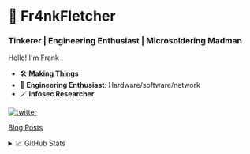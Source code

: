 # 🐲 Fr4nkFletcher

### Tinkerer | Engineering Enthusiast | Microsoldering Madman

Hello! I'm Frank

- 🛠 **Making Things**
- 🔮 **Engineering Enthusiast**: Hardware/software/network
- 🪄 **Infosec Researcher**

[![twitter](https://img.shields.io/badge/follow-Fr4nkFletcher-blue?style=flat&logo=Twitter)](https://twitter.com/Fr4nkFletcher)

[Blog Posts](https://fr4nkfletcher.github.io/)

<details>
  <summary>📈 GitHub Stats</summary>
  <p align="left">
    <a href="https://github.com/Fr4nkFletcher">
      <img src="http://github-profile-summary-cards.vercel.app/api/cards/profile-details?username=Fr4nkFletcher&theme=transparent" />
    </a>
    <a href="https://github.com/Fr4nkFletcher">
      <img src="https://github-readme-streak-stats.herokuapp.com/?user=Fr4nkFletcher&hide_border=true&card_width=338&theme=transparent" />
    </a>
    <a href="https://github.com/Fr4nkFletcher">
      <img src="http://github-profile-summary-cards.vercel.app/api/cards/stats?username=Fr4nkFletcher&theme=transparent" />
    </a>
  </p>
</details>
